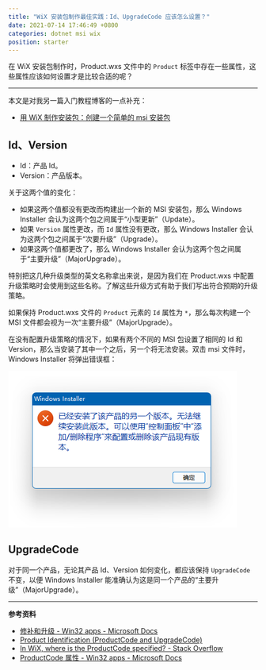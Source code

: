 ```yaml
---
title: "WiX 安装包制作最佳实践：Id、UpgradeCode 应该怎么设置？"
date: 2021-07-14 17:46:49 +0800
categories: dotnet msi wix
position: starter
---
```


在 WiX 安装包制作时，Product.wxs 文件中的 `Product` 标签中存在一些属性，这些属性应该如何设置才是比较合适的呢？

---

本文是对我另一篇入门教程博客的一点补充：

- [用 WiX 制作安装包：创建一个简单的 msi 安装包](/post/getting-started-with-wix-toolset-msi-hello-world)

<div id="toc"></div>

## Id、Version

- Id：产品 Id。
- Version：产品版本。

关于这两个值的变化：

- 如果这两个值都没有更改而构建出一个新的 MSI 安装包，那么 Windows Installer 会认为这两个包之间属于“小型更新”（Update）。
- 如果 `Version` 属性更改，而 `Id` 属性没有更改，那么 Windows Installer 会认为这两个包之间属于“次要升级”（Upgrade）。
- 如果这两个值都更改了，那么 Windows Installer 会认为这两个包之间属于“主要升级”（MajorUpgrade）。

特别把这几种升级类型的英文名称拿出来说，是因为我们在 Product.wxs 中配置升级策略时会使用到这些名称。了解这些升级方式有助于我们写出符合预期的升级策略。

如果保持 Product.wxs 文件的 `Product` 元素的 `Id` 属性为 `*`，那么每次构建一个 MSI 文件都会视为一次“主要升级”（MajorUpgrade）。

在没有配置升级策略的情况下，如果有两个不同的 MSI 包设置了相同的 Id 和 Version，那么当安装了其中一个之后，另一个将无法安装。双击 msi 文件时，Windows Installer 将弹出错误框：

![Id 相同的错误](/static/posts/2021-07-14-17-04-08.png)

## UpgradeCode

对于同一个产品，无论其产品 Id、Version 如何变化，都应该保持 `UpgradeCode` 不变，以便 Windows Installer 能准确认为这是同一个产品的“主要升级”（MajorUpgrade）。

---

**参考资料**

- [修补和升级 - Win32 apps - Microsoft Docs](https://docs.microsoft.com/zh-cn/windows/win32/msi/patching-and-upgrades?redirectedfrom=MSDN)
- [Product Identification (ProductCode and UpgradeCode)](https://www.advancedinstaller.com/user-guide/product-identification.html)
- [In WiX, where is the ProductCode specified? - Stack Overflow](https://stackoverflow.com/a/26734471/6233938)
- [ProductCode 属性 - Win32 apps - Microsoft Docs](https://docs.microsoft.com/zh-cn/windows/win32/msi/productcode?redirectedfrom=MSDN)
